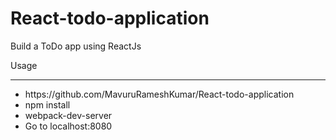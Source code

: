 # React-todo-application
Build a ToDo app using ReactJs

Usage
<hr />
<ul>
<li>https://github.com/MavuruRameshKumar/React-todo-application</li>
<li>npm install</li>
<li>webpack-dev-server</li>
<li>Go to localhost:8080</li>
</ul>
